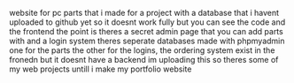 website for pc parts that i made for a project with a database that i havent uploaded to github yet so it doesnt work fully but you can see the code and the frontend the point is theres a secret admin page that you can add parts with and a login system theres seperate databases made with phpmyadmin one for the parts the other for the logins, the ordering system exist in the fronedn but it doesnt have a backend  im uploading this so theres some of my web projects untill i make my portfolio website   
